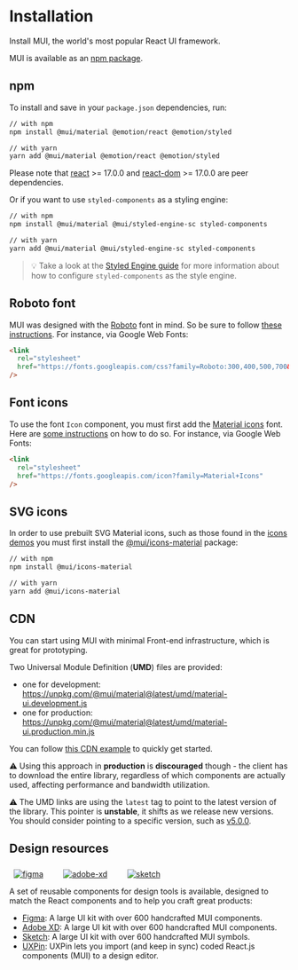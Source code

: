 # Installation

<p class="description">Install MUI, the world's most popular React UI framework.</p>

MUI is available as an [npm package](https://www.npmjs.com/package/@mui/material).

## npm

To install and save in your `package.json` dependencies, run:

```sh
// with npm
npm install @mui/material @emotion/react @emotion/styled

// with yarn
yarn add @mui/material @emotion/react @emotion/styled
```

<!-- #react-peer-version -->

Please note that [react](https://www.npmjs.com/package/react) >= 17.0.0 and [react-dom](https://www.npmjs.com/package/react-dom) >= 17.0.0 are peer dependencies.

Or if you want to use `styled-components` as a styling engine:

```sh
// with npm
npm install @mui/material @mui/styled-engine-sc styled-components

// with yarn
yarn add @mui/material @mui/styled-engine-sc styled-components
```

> 💡 Take a look at the [Styled Engine guide](/guides/styled-engine/) for more information about how to configure `styled-components` as the style engine.

## Roboto font

MUI was designed with the [Roboto](https://fonts.google.com/specimen/Roboto)
font in mind. So be sure to follow [these instructions](/components/typography/#general).
For instance, via Google Web Fonts:

```html
<link
  rel="stylesheet"
  href="https://fonts.googleapis.com/css?family=Roboto:300,400,500,700&display=swap"
/>
```

## Font icons

To use the font `Icon` component, you must first add the [Material icons](https://fonts.google.com/icons) font.
Here are [some instructions](/components/icons/#font-icons)
on how to do so.
For instance, via Google Web Fonts:

```html
<link
  rel="stylesheet"
  href="https://fonts.googleapis.com/icon?family=Material+Icons"
/>
```

## SVG icons

In order to use prebuilt SVG Material icons, such as those found in the [icons demos](/components/icons/)
you must first install the [@mui/icons-material](https://www.npmjs.com/package/@mui/icons-material) package:

<!-- #default-branch-switch -->

```sh
// with npm
npm install @mui/icons-material

// with yarn
yarn add @mui/icons-material
```

## CDN

You can start using MUI with minimal Front-end infrastructure,
which is great for prototyping.

Two Universal Module Definition (**UMD**) files are provided:

- one for development: https://unpkg.com/@mui/material@latest/umd/material-ui.development.js
- one for production: https://unpkg.com/@mui/material@latest/umd/material-ui.production.min.js

You can follow [this CDN example](https://github.com/mui-org/material-ui/tree/master/examples/cdn) to quickly get started.

⚠️ Using this approach in **production** is **discouraged** though -
the client has to download the entire library, regardless of which components are actually used,
affecting performance and bandwidth utilization.

⚠️ The UMD links are using the `latest` tag to point to the latest version of the library.
This pointer is **unstable**, it shifts as we release new versions.
You should consider pointing to a specific version, such as [v5.0.0](https://unpkg.com/@mui/material@5.0.0/umd/material-ui.development.js).

## Design resources

<a href="https://material-ui.com/store/items/figma-react/?utm_source=docs&utm_medium=referral&utm_campaign=installation-figma" style="margin-left: 8px; margin-top: 8px; display: inline-block;"><img src="/static/images/download-figma.svg" alt="figma" /></a>
<a href="https://material-ui.com/store/items/adobe-xd-react/?utm_source=docs&utm_medium=referral&utm_campaign=installation-adobe-xd" style="margin-left: 32px; margin-top: 8px; display: inline-block;"><img src="/static/images/download-adobe-xd.svg" alt="adobe-xd" /></a>
<a href="https://material-ui.com/store/items/sketch-react/?utm_source=docs&utm_medium=referral&utm_campaign=installation-sketch" style="margin-left: 32px; margin-top: 8px; display: inline-block;"><img src="/static/images/download-sketch.svg" alt="sketch" /></a>

A set of reusable components for design tools is available, designed to match the React components and to help you craft great products:

- [Figma](https://material-ui.com/store/items/figma-react/?utm_source=docs&utm_medium=referral&utm_campaign=installation-figma): A large UI kit with over 600 handcrafted MUI components.
- [Adobe XD](https://material-ui.com/store/items/adobe-xd-react/?utm_source=docs&utm_medium=referral&utm_campaign=installation-adobe-xd): A large UI kit with over 600 handcrafted MUI components.
- [Sketch](https://material-ui.com/store/items/sketch-react/?utm_source=docs&utm_medium=referral&utm_campaign=installation-sketch): A large UI kit with over 600 handcrafted MUI symbols.
- [UXPin](https://github.com/uxpin-merge/material-ui-5-merge): UXPin lets you import (and keep in sync) coded React.js components (MUI) to a design editor.
